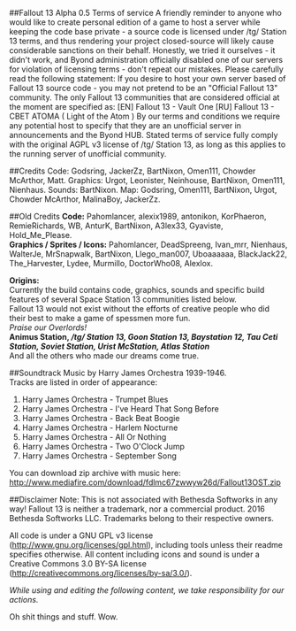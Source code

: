 ##Fallout 13 Alpha 0.5
Terms of service
A friendly reminder to anyone who would like to create personal edition of a game to host a server while keeping the code base private - a source code is licensed under /tg/ Station 13 terms, and thus rendering your project closed-source will likely cause considerable sanctions on their behalf. Honestly, we tried it ourselves - it didn't work, and Byond administration officially disabled one of our servers for violation of licensing terms - don't repeat our mistakes.
Please carefully read the following statement:
If you desire to host your own server based of Fallout 13 source code - you may not pretend to be an "Official Fallout 13" community.
The only Fallout 13 communities that are considered official at the moment are specified as:
[EN] Fallout 13 - Vault One
[RU] Fallout 13 - CBET ATOMA ( Light of the Atom )
By our terms and conditions we require any potential host to specify that they are an unofficial server in announcements and the Byond HUB.
Stated terms of service fully comply with the original AGPL v3 license of /tg/ Station 13, as long as this applies to the running server of unofficial community.

##Credits
Code: Godsring, JackerZz, BartNixon, Omen111, Chowder McArthor, Matt.
Graphics: Urgot, Leonister, Neinhouse, BartNixon, Omen111, Nienhaus.
Sounds: BartNixon.
Map: Godsring, Omen111, BartNixon, Urgot, Chowder McArthor, MalinaBoy, JackerZz.

##Old Credits
**Code:** Pahomlancer, alexix1989, antonikon, KorPhaeron, RemieRichards, WB, AnturK, BartNixon, A3lex33, Gyaviste, Hold_Me_Please. <BR>
**Graphics / Sprites / Icons:** Pahomlancer, DeadSpreeng, Ivan_mrr, Nienhaus, WalterJe, MrSnapwalk, BartNixon, Llego_man007, Uboaaaaaa, BlackJack22, The_Harvester, Lydee, Murmillo, DoctorWho08, Alexlox.

**Origins:** <BR>
Currently the build contains code, graphics, sounds and specific build features of several Space Station 13 communities listed below. <BR>
Fallout 13 would not exist without the efforts of creative people who did their best to make a game of spessmen more fun. <BR>
_Praise our Overlords!_ <BR>
**Animus Station, _/tg/ Station 13, Goon Station 13, Baystation 12, Tau Ceti Station, Soviet Station, Urist McStation, Atlas Station_** <BR>
And all the others who made our dreams come true.

##Soundtrack
Music by Harry James Orchestra 1939-1946. <BR>
Tracks are listed in order of appearance: <BR>
1. Harry James Orchestra - Trumpet Blues <BR>
2. Harry James Orchestra - I've Heard That Song Before <BR>
3. Harry James Orchestra - Back Beat Boogie <BR>
4. Harry James Orchestra - Harlem Nocturne <BR>
5. Harry James Orchestra - All Or Nothing <BR>
6. Harry James Orchestra - Two O'Clock Jump <BR>
7. Harry James Orchestra - September Song <BR>

You can download zip archive with music here:<BR>
http://www.mediafire.com/download/fdlmc67zwwyw26d/Fallout13OST.zip

##Disclaimer
Note: This is not associated with Bethesda Softworks in any way! Fallout 13 is neither a trademark, nor a commercial product.
2016 Bethesda Softworks LLC. Trademarks belong to their respective owners.

All code is under a GNU GPL v3 license (http://www.gnu.org/licenses/gpl.html),
including tools unless their readme specifies otherwise.
All content including icons and sound is under a Creative Commons 3.0 BY-SA
license (http://creativecommons.org/licenses/by-sa/3.0/).<BR>

<i>While using and editing the following content, we take responsibility for our actions.</i>

Oh shit things and stuff. Wow.
